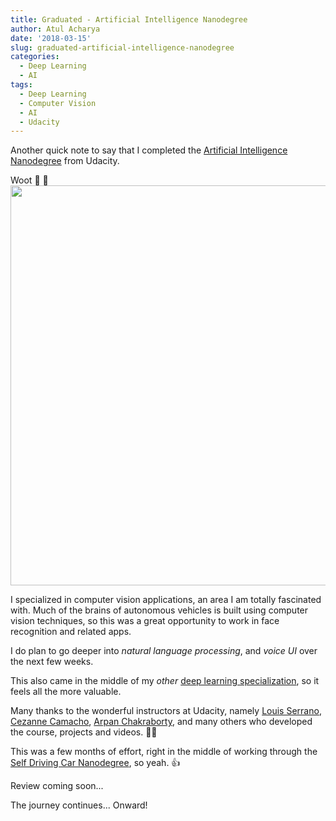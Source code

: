 ```yaml
---
title: Graduated - Artificial Intelligence Nanodegree
author: Atul Acharya
date: '2018-03-15'
slug: graduated-artificial-intelligence-nanodegree
categories:
  - Deep Learning
  - AI
tags:
  - Deep Learning
  - Computer Vision
  - AI
  - Udacity
---
```


Another quick note to say that I completed the [Artificial Intelligence Nanodegree](https://www.udacity.com/ai) from Udacity. 

Woot 🍾 🎉
<img src="/images/Udacity-AIND-Certificate-AtulAcharya.png"  width=640 />

I specialized in computer vision applications, an area I am totally fascinated with. Much of the brains of autonomous vehicles is built using computer vision techniques, so this was a great opportunity to work in face recognition and related apps. 

 I do plan to go deeper into _natural language processing_, and _voice UI_ over the next few weeks.

 This also came in the middle of my _other_ [deep learning specialization](http://atul.fyi/post/2018/03/12/graduated-deep-learning-specialization/), so it feels all the more valuable. 


Many thanks to the wonderful instructors at Udacity, namely [Louis Serrano](https://medium.com/@luis.serrano), [Cezanne Camacho](https://www.linkedin.com/in/cezanne-camacho-422823b2/), [Arpan Chakraborty](https://www.linkedin.com/in/arpan-chakraborty-17688012/), and many others who developed the course, projects and videos. 🙏🏻

This was a few months of effort, right in the middle of working through the [Self Driving Car Nanodegree](http://atul.fyi/post/2017/10/22/graduated-self-driving-car-nanodegree/), so yeah. 👍

Review coming soon...

The journey continues... Onward!

